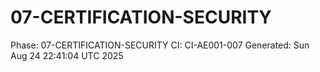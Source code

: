 # 07-CERTIFICATION-SECURITY
Phase: 07-CERTIFICATION-SECURITY
CI: CI-AE001-007
Generated: Sun Aug 24 22:41:04 UTC 2025
